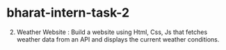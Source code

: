 # bharat-intern-task-2
2. Weather Website : Build a website using Html, Css, Js that fetches weather data from an API and
displays the current weather conditions.
